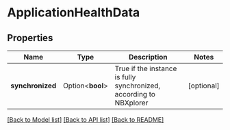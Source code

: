 # ApplicationHealthData

## Properties

Name | Type | Description | Notes
------------ | ------------- | ------------- | -------------
**synchronized** | Option<**bool**> | True if the instance is fully synchronized, according to NBXplorer | [optional]

[[Back to Model list]](../README.md#documentation-for-models) [[Back to API list]](../README.md#documentation-for-api-endpoints) [[Back to README]](../README.md)


